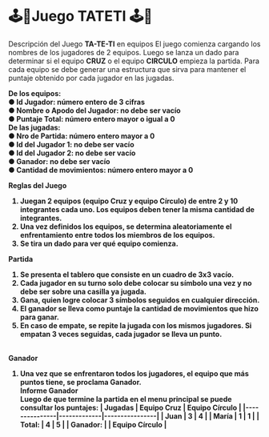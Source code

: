 # 🕹️​👾​ <b>Juego TATETI</b> 🕹️​👾​
Descripción del Juego <b>TA-TE-TI</b> en equipos
El juego comienza cargando los nombres de los jugadores de 2
equipos.
Luego se lanza un dado para determinar si el equipo <b>CRUZ</b> o el equipo <b>CIRCULO</b> empieza la partida.
Para cada equipo se debe generar una estructura que sirva para mantener el puntaje obtenido por cada jugador en las jugadas.

<b>De los equipos:<br>
● Id Jugador: número entero de 3 cifras<br>
● Nombre o Apodo del Jugador: no debe ser vacío<br>
● Puntaje Total: número entero mayor o igual a 0<br>
De las jugadas:<br>
● Nro de Partida: número entero mayor a 0<br>
● Id del Jugador 1: no debe ser vacío<br>
● Id del Jugador 2: no debe ser vacío<br>
● Ganador: no debe ser vacío<br>
● Cantidad de movimientos: número entero mayor a 0<br>

Reglas del Juego
1. Juegan 2 equipos (equipo Cruz y equipo Círculo) de entre 2 y 10 integrantes
cada uno. Los equipos deben tener la misma cantidad de integrantes.<br>
2. Una vez definidos los equipos, se determina aleatoriamente el enfrentamiento
entre todos los miembros de los equipos.<br>
3. Se tira un dado para ver qué equipo comienza.<br>
   
Partida
1. Se presenta el tablero que consiste en un cuadro de 3x3 vacío.
2. Cada jugador en su turno solo debe colocar su símbolo una vez y no debe ser
sobre una casilla ya jugada.
3. Gana, quien logre colocar 3 símbolos seguidos en cualquier dirección.
4. El ganador se lleva como puntaje la cantidad de movimientos que hizo para
ganar.
5. En caso de empate, se repite la jugada con los mismos jugadores. Si empatan 3
veces seguidas, cada jugador se lleva un punto.

<br>Ganador</br>
1. Una vez que se enfrentaron todos los jugadores, el equipo que más puntos tiene,
se proclama Ganador.
<br> Informe Ganador </br>
Luego de que termine la partida en el menu principal se puede consultar los puntajes:
| Jugadas       | Equipo Cruz | Equipo Círculo |
|---------------|-------------|----------------|
| Juan          | 3           | 4              |
| María         | 1           | 1              |
| Total:        | 4           | 5              |
| Ganador:      |             | Equipo Círculo |
